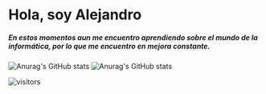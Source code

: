 # Hola, soy Alejandro

##### En estos momentos aun me encuentro aprendiendo sobre el mundo de la informática, por lo que me encuentro en mejora constante.

![Anurag's GitHub stats](https://github-readme-stats.vercel.app/api?username=AlejandroP02&count_private=true&show_icons=true&theme=dark&locale=es)
![Anurag's GitHub stats](https://github-readme-stats.vercel.app/api/top-langs/?username=AlejandroP02&langs_count=6&theme=dark&locale=es&count_private=true&show_icons=true&layout=compact)

![visitors](https://visitor-badge.glitch.me/badge?page_id=AlejandroP02.visitor-badge&right_color=green)
